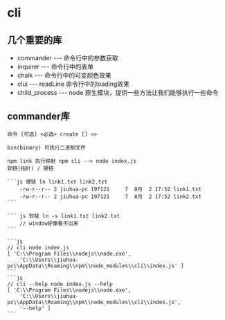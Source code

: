 # cli

## 几个重要的库

- commander --- 命令行中的参数获取
- inquirer --- 命令行中的表单
- chalk --- 命令行中的可变颜色效果
- clui --- readLine 命令行中的loading效果
- child_process --- node 原生模块，提供一些方法让我们能够执行一些命令

## commander库
    命令 [可选] <必选> create [] <>

    bin(binary) 可执行二进制文件

    npm link 执行映射 npm cli --> node index.js
    软链(指针) / 硬链 
    
    ```js 硬链 ln link1.txt link2.txt
        -rw-r--r-- 2 jiuhua-pc 197121     7  8月  2 17:52 link1.txt
        -rw-r--r-- 2 jiuhua-pc 197121     7  8月  2 17:52 link2.txt
    ```

    ``` js 软链 ln -s link1.txt link2.txt
        // window好像看不出来
    ```

    ```js
    // cli node index.js
    [ 'C:\\Program Files\\nodejs\\node.exe',
        'C:\\Users\\jiuhua-pc\\AppData\\Roaming\\npm\\node_modules\\cli\\index.js' ]
    ```
    ```js
    // cli --help node index.js --help
    [ 'C:\\Program Files\\nodejs\\node.exe',
        'C:\\Users\\jiuhua-pc\\AppData\\Roaming\\npm\\node_modules\\cli\\index.js',
        '--help' ]
    ```
